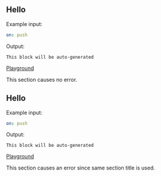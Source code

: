 <a id="hello"></a>
## Hello

Example input:

```yaml
on: push
```

Output:

```
This block will be auto-generated
```

[Playground](https://rhysd.github.io/actionlint/#THIS_URL_WILL_BE_UPDATED)

This section causes no error.

<a id="hello2"></a>
## Hello

Example input:

```yaml
on: push
```

Output:

```
This block will be auto-generated
```

[Playground](https://rhysd.github.io/actionlint/#THIS_URL_WILL_BE_UPDATED)

This section causes an error since same section title is used.
